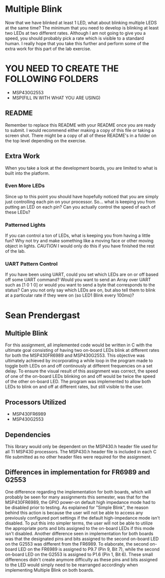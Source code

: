 # Multiple Blink
Now that we have blinked at least 1 LED, what about blinking multiple LEDS at the same time? The minimum that you need to develop is blinking at least two LEDs at two different rates. Although I am not going to give you a speed, you should probably pick a rate which is visible to a standard human. I really hope that you take this further and perform some of the extra work for this part of the lab exercise.


# YOU NEED TO CREATE THE FOLLOWING FOLDERS
* MSP430G2553
* MSP(FILL IN WITH WHAT YOU ARE USING)

## README
Remember to replace this README with your README once you are ready to submit. I would recommend either making a copy of this file or taking a screen shot. There might be a copy of all of these README's in a folder on the top level depending on the exercise.

## Extra Work
When you take a look at the development boards, you are limited to what is built into the platform.

### Even More LEDs
Since up to this point you should have hopefully noticed that you are simply just controlling each pin on your processor. So... what is keeping you from putting an LED on each pin? Can you actually control the speed of each of these LEDs?

### Patterned Lights
If you can control a ton of LEDs, what is keeping you from having a little fun? Why not try and make something like a moving face or other moving object in lights. *CAUTION* I would only do this if you have finished the rest of the lab.

### UART Pattern Control
If you have been using UART, could you set which LEDs are on or off based off some UART command? Would you want to send an Array over UART such as [1 0 1 0] or would you want to send a byte that corresponds to the status? Can you not only say which LEDs are on, but also tell them to blink at a particular rate if they were on (so LED1 Blink every 100ms)?


# Sean Prendergast

## Multiple Blink

For this assignment, all implemented code would be written in C with the ultimate goal consisting of having two on-board LEDs blink at different rates for both the MSP430FR6989 and MSP430G2553. This objective was ultimately achieved by incorporating a while loop in the program made to toggle both LEDs on and off continously at different frequencies on a set delay. To ensure the visual result of this assignment was correct, the speed of one of the on-board LEDs blinking on and off would be twice the speed of the other on-board LED. The program was implemented to allow both LEDs to blink on and off at different rates, but still visible to the user.

## Processors Utilized
* MSP430FR6989
* MSP430G2553

## Dependencies
This library would only be dependent on the MSP430.h header file used for all TI MSP430 processors. The MSP430.h header file is included in each C file submitted as no other header files were required for the assignment.

## Differences in implementation for FR6989 and G2553
One difference regarding the implementation for both boards, which will probably be seen for many assignments this semester, was that for the MSP430FR6989, the GPIO power-on default high impedance mode had to be disabled prior to testing. As explained for "Simple Blink", the reason behind this action is because the user will not be able to access any previously configured port settings if the default high-impedance mode isn't disabled. To put this into simpler terms, the user will not be able to utilize the appropriate ports and bits assigned to the on-board LEDs if this mode isn't disabled. Another difference seen in implementation for both boards was that the designated pins and bits assigned to the second on-board LED on the G2553 was different from the FR6989. To elaborate, the second on-board LED on the FR6989 is assigned to P9.7 (Pin 9, Bit 7), while the second on-board LED on the G2553 is assigned to P1.6 (Pin 1, Bit 6). These small differences didn't create anymore difficulty as these pins and bits assigned to the LED would simply need to be rearranged accordingly when implementing Multiple Blink on both boards.
